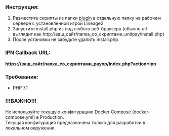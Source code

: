 ### Инструкция:
1. Разместите скрипты из папки [plugin](./plugin) в отдельную папку на рабочем сервере с установленной игрой Lineage2 
2. Запустите install.php из под любого веб-браузера (обычно url выглядит как http://ваш_сайт/папка_со_скриптами_unitpay/install.php)
3. После установки не забудьте удалить install.php

### IPN Callback URL:

**https://ваш_сайт/папка_со_скриптами_payop/index.php?action=ipn**


### Требования:
 * PHP 7.1
 
 
### !!!ВАЖНО!!!
Не используйте текущую конфигурацию Docker Compose (docker-compose.yml) в Production.   
Текущая конфигурация предназначена только для разработки в локальном окружении.